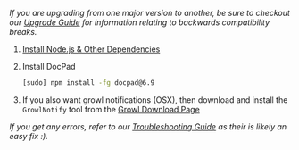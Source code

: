 _If you are upgrading from one major version to another, be sure to checkout our [Upgrade Guide](/docpad/upgrade) for information relating to backwards compatibility breaks._

1. [Install Node.js & Other Dependencies](/node/install)

1. Install DocPad

	``` bash
	[sudo] npm install -fg docpad@6.9
	```

1. If you also want growl notifications (OSX), then download and install the `GrowlNotify` tool from the [Growl Download Page](/docpad/growl)

_If you get any errors, refer to our [Troubleshooting Guide](/docpad/troubleshoot) as their is likely an easy fix :)._
